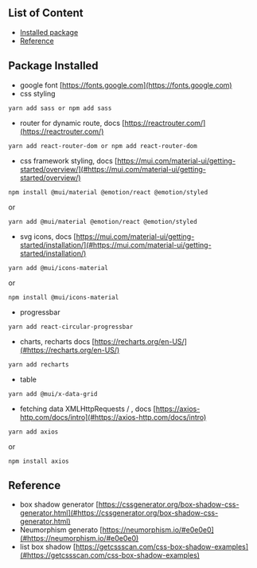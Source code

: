 ## List of Content
- [Installed package](#package-installed)
- [Reference](#reference)
## Package Installed
- google font [https://fonts.google.com](https://fonts.google.com)
- css styling 
``` 
yarn add sass or npm add sass 
```
- router for dynamic route, docs [https://reactrouter.com/](https://reactrouter.com/)
```  
yarn add react-router-dom or npm add react-router-dom 
``` 
- css framework styling, docs [https://mui.com/material-ui/getting-started/overview/](#https://mui.com/material-ui/getting-started/overview/)
```
npm install @mui/material @emotion/react @emotion/styled
```
or
```
yarn add @mui/material @emotion/react @emotion/styled
```
- svg icons, docs [https://mui.com/material-ui/getting-started/installation/](#https://mui.com/material-ui/getting-started/installation/)
```
yarn add @mui/icons-material
```
or
```
npm install @mui/icons-material
```
- progressbar
```
yarn add react-circular-progressbar
```
- charts, recharts docs [https://recharts.org/en-US/](#https://recharts.org/en-US/)
```
yarn add recharts
```
- table
```
yarn add @mui/x-data-grid
```
- fetching data XMLHttpRequests / , docs [https://axios-http.com/docs/intro](#https://axios-http.com/docs/intro)
```
yarn add axios
```
or
``` 
npm install axios 
```

## Reference
- box shadow generator [https://cssgenerator.org/box-shadow-css-generator.html](#https://cssgenerator.org/box-shadow-css-generator.html)
- Neumorphism generato [https://neumorphism.io/#e0e0e0](#https://neumorphism.io/#e0e0e0)
- list box shadow [https://getcssscan.com/css-box-shadow-examples](#https://getcssscan.com/css-box-shadow-examples)